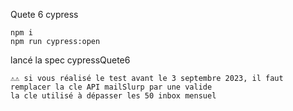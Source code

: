 
Quete 6 cypress
``````
npm i 
npm run cypress:open
``````
lancé la spec cypressQuete6
``````
⚠️⚠️ si vous réalisé le test avant le 3 septembre 2023, il faut remplacer la cle API mailSlurp par une valide
la cle utilisé à dépasser les 50 inbox mensuel
``````


